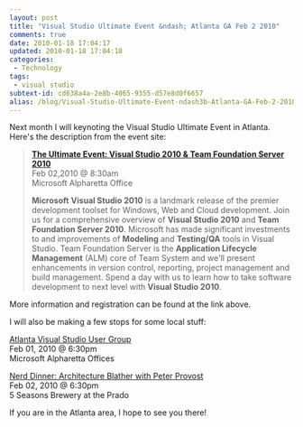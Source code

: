 ```yaml
---
layout: post
title: "Visual Studio Ultimate Event &ndash; Atlanta GA Feb 2 2010"
comments: true
date: 2010-01-18 17:04:17
updated: 2010-01-18 17:04:18
categories:
 - Technology
tags:
 - visual studio
subtext-id: cd638a4a-2e8b-4065-9355-d57e8d0f6657
alias: /blog/Visual-Studio-Ultimate-Event-ndash3b-Atlanta-GA-Feb-2-2010.aspx
---
```



Next month I will keynoting the Visual Studio Ultimate Event in Atlanta. Here's the description from the event site:

> [**The Ultimate Event: Visual Studio 2010 & Team Foundation Server 2010**](http://msevents.microsoft.com/CUI/EventDetail.aspx?EventID=1032430606&Culture=en-US)   
Feb 02,2010 @ 8:30am   
Microsoft Alpharetta Office
> 
> **Microsoft** **Visual Studio 2010** is a landmark release of the premier development toolset for Windows, Web and Cloud development. Join us for a comprehensive overview of **Visual Studio 2010** and **Team Foundation Server 2010**. Microsoft has made significant investments to and improvements of **Modeling** and **Testing/QA** tools in Visual Studio. Team Foundation Server is the **Application Lifecycle Management** (ALM) core of Team System and we'll present enhancements in version control, reporting, project management and build management. Spend a day with us to learn how to take software development to next level with **Visual Studio 2010**.

More information and registration can be found at the link above.

I will also be making a few stops for some local stuff:

[Atlanta Visual Studio User Group](http://atlantamspros.com/default.aspx)   
Feb 01, 2010 @ 6:30pm   
Microsoft Alpharetta Offices   


[Nerd Dinner: Architecture Blather with Peter Provost](http://www.nerddinner.com/1568)   
Feb 02, 2010 @ 6:30pm   
5 Seasons Brewery at the Prado

If you are in the Atlanta area, I hope to see you there!
